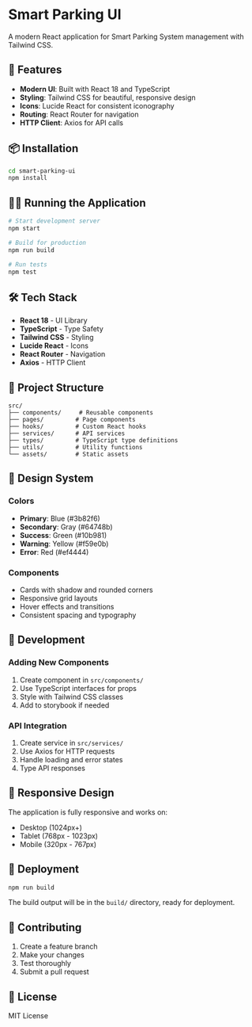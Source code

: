 # Smart Parking UI

A modern React application for Smart Parking System management with Tailwind CSS.

## 🚀 Features

- **Modern UI**: Built with React 18 and TypeScript
- **Styling**: Tailwind CSS for beautiful, responsive design
- **Icons**: Lucide React for consistent iconography
- **Routing**: React Router for navigation
- **HTTP Client**: Axios for API calls

## 📦 Installation

```bash
cd smart-parking-ui
npm install
```

## 🏃‍♂️ Running the Application

```bash
# Start development server
npm start

# Build for production
npm run build

# Run tests
npm test
```

## 🛠️ Tech Stack

- **React 18** - UI Library
- **TypeScript** - Type Safety
- **Tailwind CSS** - Styling
- **Lucide React** - Icons
- **React Router** - Navigation
- **Axios** - HTTP Client

## 📁 Project Structure

```
src/
├── components/     # Reusable components
├── pages/         # Page components
├── hooks/         # Custom React hooks
├── services/      # API services
├── types/         # TypeScript type definitions
├── utils/         # Utility functions
└── assets/        # Static assets
```

## 🎨 Design System

### Colors
- **Primary**: Blue (#3b82f6)
- **Secondary**: Gray (#64748b)
- **Success**: Green (#10b981)
- **Warning**: Yellow (#f59e0b)
- **Error**: Red (#ef4444)

### Components
- Cards with shadow and rounded corners
- Responsive grid layouts
- Hover effects and transitions
- Consistent spacing and typography

## 🔧 Development

### Adding New Components
1. Create component in `src/components/`
2. Use TypeScript interfaces for props
3. Style with Tailwind CSS classes
4. Add to storybook if needed

### API Integration
1. Create service in `src/services/`
2. Use Axios for HTTP requests
3. Handle loading and error states
4. Type API responses

## 📱 Responsive Design

The application is fully responsive and works on:
- Desktop (1024px+)
- Tablet (768px - 1023px)
- Mobile (320px - 767px)

## 🚀 Deployment

```bash
npm run build
```

The build output will be in the `build/` directory, ready for deployment.

## 🤝 Contributing

1. Create a feature branch
2. Make your changes
3. Test thoroughly
4. Submit a pull request

## 📄 License

MIT License
